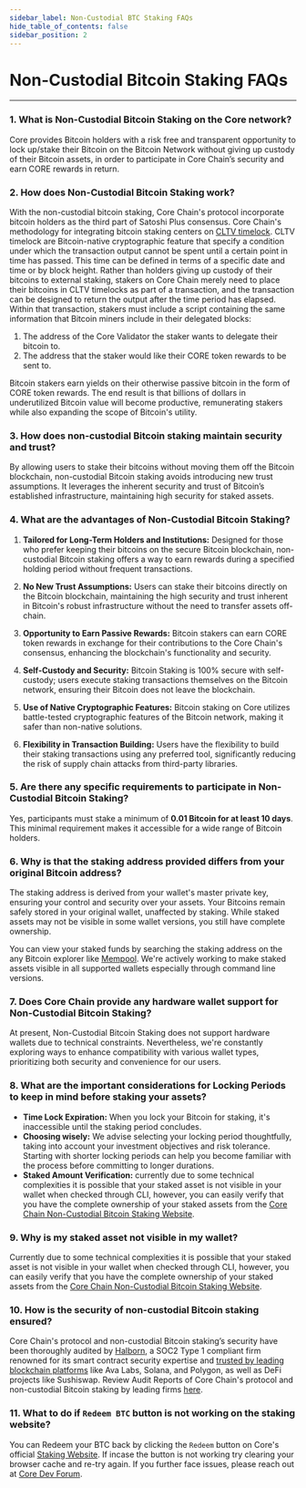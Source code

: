 ```yaml
---
sidebar_label: Non-Custodial BTC Staking FAQs
hide_table_of_contents: false
sidebar_position: 2
---
```


# Non-Custodial Bitcoin Staking FAQs
---

### 1. What is Non-Custodial Bitcoin Staking on the Core network?
Core provides Bitcoin holders with a risk free and transparent opportunity to lock up/stake their Bitcoin on the Bitcoin Network without giving up custody of their Bitcoin assets, in order to participate in Core Chain’s security and earn CORE rewards in return.

### 2. How does Non-Custodial Bitcoin Staking work?

With the non-custodial bitcoin staking, Core Chain's protocol incorporate bitcoin holders as the third part of Satoshi Plus consensus. Core Chain's methodology for integrating bitcoin staking centers on [CLTV timelock](https://en.bitcoin.it/wiki/Timelock#CheckLockTimeVerify). CLTV timelock are Bitcoin-native cryptographic feature that specify a condition under which the transaction output cannot be spent until a certain point in time has passed. This time can be defined in terms of a specific date and time or by block height. Rather than holders giving up custody of their bitcoins to external staking, stakers on Core Chain merely need to place their bitcoins in CLTV timelocks as part of a transaction, and the transaction can be designed to return the output after the time period has elapsed. Within that transaction, stakers must include a script containing the same information that Bitcoin miners include in their delegated blocks: 

1. The address of the Core Validator the staker wants to delegate their bitcoin to.
2. The address that the staker would like their CORE token rewards to be sent to.

Bitcoin stakers earn yields on their otherwise passive bitcoin in the form of CORE token rewards. The end result is that billions of dollars in underutilized Bitcoin value will become productive, remunerating stakers while also expanding the scope of Bitcoin's utility. 

### 3. How does non-custodial Bitcoin staking maintain security and trust?
By allowing users to stake their bitcoins without moving them off the Bitcoin blockchain, non-custodial Bitcoin staking avoids introducing new trust assumptions. It leverages the inherent security and trust of Bitcoin’s established infrastructure, maintaining high security for staked assets.

### 4. What are the advantages of Non-Custodial Bitcoin Staking?

1. **Tailored for Long-Term Holders and Institutions:** Designed for those who prefer keeping their bitcoins on the secure Bitcoin blockchain, non-custodial Bitcoin staking offers a way to earn rewards during a specified holding period without frequent transactions.

2. **No New Trust Assumptions:** Users can stake their bitcoins directly on the Bitcoin blockchain, maintaining the high security and trust inherent in Bitcoin's robust infrastructure without the need to transfer assets off-chain.

3. **Opportunity to Earn Passive Rewards:** Bitcoin stakers can earn CORE token rewards in exchange for their contributions to the Core Chain's consensus, enhancing the blockchain's functionality and security.

4. **Self-Custody and Security:** Bitcoin Staking is 100% secure with self-custody; users execute staking transactions themselves on the Bitcoin network, ensuring their Bitcoin does not leave the blockchain.

5. **Use of Native Cryptographic Features:** Bitcoin staking on Core utilizes battle-tested cryptographic features of the Bitcoin network, making it safer than non-native solutions.

6. **Flexibility in Transaction Building:** Users have the flexibility to build their staking transactions using any preferred tool, significantly reducing the risk of supply chain attacks from third-party libraries.

### 5. Are there any specific requirements to participate in Non-Custodial Bitcoin Staking?
Yes, participants must stake a minimum of **0.01 Bitcoin for at least 10 days**. This minimal requirement makes it accessible for a wide range of Bitcoin holders.

### 6. Why is that the staking address provided differs from your original Bitcoin address?
The staking address is derived from your wallet's master private key, ensuring your control and security over your assets. Your Bitcoins remain safely stored in your original wallet, unaffected by staking. While staked assets may not be visible in some wallet versions, you still have complete ownership. 

You can view your staked funds by searching the staking address on the any Bitcoin explorer like [Mempool](https://mempool.space/). We're actively working to make staked assets visible in all supported wallets especially through command line versions.

### 7. Does Core Chain provide any hardware wallet support for Non-Custodial Bitcoin Staking?

At present, Non-Custodial Bitcoin Staking does not support hardware wallets due to technical constraints. Nevertheless, we're constantly exploring ways to enhance compatibility with various wallet types, prioritizing both security and convenience for our users.

### 8. What are the important considerations for Locking Periods to keep in mind before staking your assets?

* **Time Lock Expiration:** When you lock your Bitcoin for staking, it's inaccessible until the staking period concludes.
* **Choosing wisely:** We advise selecting your locking period thoughtfully, taking into account your investment objectives and risk tolerance. Starting with shorter locking periods can help you become familiar with the process before committing to longer durations.
* **Staked Amount Verification:** currently due to some technical complexities it is possible that your staked asset is not visible in your wallet when checked through CLI, however, you can easily verify that you have the complete ownership of your staked assets from the [Core Chain Non-Custodial Bitcoin Staking Website](https://stake.coredao.org/).


### 9. Why is my staked asset not visible in my wallet?

Currently due to some technical complexities it is possible that your staked asset is not visible in your wallet when checked through CLI, however, you can easily verify that you have the complete ownership of your staked assets from the [Core Chain Non-Custodial Bitcoin Staking Website](https://stake.coredao.org/).


### 10. How is the security of non-custodial Bitcoin staking ensured?
Core Chain's protocol and non-custodial Bitcoin staking’s security have been thoroughly audited by [Halborn](https://www.halborn.com/), a SOC2 Type 1 compliant firm renowned for its smart contract security expertise and [trusted by leading blockchain platforms](https://www.halborn.com/about/who-trusts-us) like Ava Labs, Solana, and Polygon, as well as DeFi projects like Sushiswap. Review Audit Reports of Core Chain's protocol and non-custodial Bitcoin staking by leading firms [here](../Learn/audit.md).

### 11. What to do if `Redeem BTC` button is not working on the staking website?
You can Redeem your BTC back by clicking the `Redeem` button on Core's official [Staking Website](stake.coredao.org). If incase the button is not working try clearing your browser cache and re-try again. If you further face issues, please reach out at [Core Dev Forum](forum.coredao.org).
